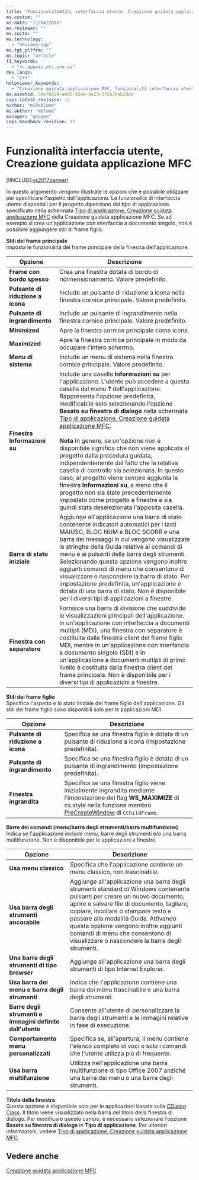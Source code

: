```yaml
---
title: "Funzionalit&#224; interfaccia utente, Creazione guidata applicazione MFC | Microsoft Docs"
ms.custom: ""
ms.date: "11/04/2016"
ms.reviewer: ""
ms.suite: ""
ms.technology: 
  - "devlang-cpp"
ms.tgt_pltfrm: ""
ms.topic: "article"
f1_keywords: 
  - "vc.appwiz.mfc.exe.ui"
dev_langs: 
  - "C++"
helpviewer_keywords: 
  - "Creazione guidata applicazione MFC, funzionalità interfaccia utente"
ms.assetid: 59e7b829-a665-42eb-be23-3f2a36eb2dad
caps.latest.revision: 12
author: "mikeblome"
ms.author: "mblome"
manager: "ghogen"
caps.handback.revision: 12
---
```

# Funzionalit&#224; interfaccia utente, Creazione guidata applicazione MFC
[!INCLUDE[vs2017banner](../../assembler/inline/includes/vs2017banner.md)]

In questo argomento vengono illustrate le opzioni che è possibile utilizzare per specificare l'aspetto dell'applicazione.  Le funzionalità di interfaccia utente disponibili per il progetto dipendono dal tipo di applicazione specificato nella schermata [Tipo di applicazione, Creazione guidata applicazione MFC](../../mfc/reference/application-type-mfc-application-wizard.md) della Creazione guidata applicazione MFC.  Se ad esempio si crea un'applicazione con interfaccia a documento singolo, non è possibile aggiungere stili di frame figlio.  
  
 **Stili del frame principale**  
 Imposta le funzionalità del frame principale della finestra dell'applicazione.  
  
|Opzione|Descrizione|  
|-------------|-----------------|  
|**Frame con bordo spesso**|Crea una finestra dotata di bordo di ridimensionamento.  Valore predefinito.|  
|**Pulsante di riduzione a icona**|Include un pulsante di riduzione a icona nella finestra cornice principale.  Valore predefinito.|  
|**Pulsante di ingrandimento**|Include un pulsante di ingrandimento nella finestra cornice principale.  Valore predefinito.|  
|**Minimized**|Apre la finestra cornice principale come icona.|  
|**Maximized**|Apre la finestra cornice principale in modo da occupare l'intero schermo.|  
|**Menu di sistema**|Include un menu di sistema nella finestra cornice principale.  Valore predefinito.|  
|**Finestra Informazioni su**|Include una casella **Informazioni su** per l'applicazione.  L'utente può accedere a questa casella dal menu **?** dell'applicazione.  Rappresenta l'opzione predefinita, modificabile solo selezionando l'opzione **Basato su finestra di dialogo** nella schermata [Tipo di applicazione, Creazione guidata applicazione MFC](../../mfc/reference/application-type-mfc-application-wizard.md).<br /><br /> **Nota** In genere, se un'opzione non è disponibile significa che non viene applicata al progetto dalla procedura guidata, indipendentemente dal fatto che la relativa casella di controllo sia selezionata.  In questo caso, al progetto viene sempre aggiunta la finestra **Informazioni su**, a meno che il progetto non sia stato precedentemente impostato come progetto a finestre e sia quindi stata deselezionata l'apposita casella.|  
|**Barra di stato iniziale**|Aggiunge all'applicazione una barra di stato  contenente indicatori automatici per i tasti MAIUSC, BLOC NUM e BLOC SCORR e una barra dei messaggi in cui vengono visualizzate le stringhe della Guida relative ai comandi di menu e ai pulsanti della barra degli strumenti.  Selezionando questa opzione vengono inoltre aggiunti comandi di menu che consentono di visualizzare o nascondere la barra di stato.  Per impostazione predefinita, un'applicazione è dotata di una barra di stato.  Non è disponibile per i diversi tipi di applicazioni a finestre.|  
|**Finestra con separatore**|Fornisce una barra di divisione  che suddivide le visualizzazioni principali dell'applicazione.  In un'applicazione con interfaccia a documenti multipli \(MDI\), una finestra con separatore è costituita dalla finestra client del frame figlio MDI, mentre in un'applicazione con interfaccia a documento singolo \(SDI\) e in un'applicazione a documenti multipli di primo livello è costituita dalla finestra client del frame principale.  Non è disponibile per i diversi tipi di applicazioni a finestre.|  
  
 **Stili dei frame figlio**  
 Specifica l'aspetto e lo stato iniziale dei frame figlio dell'applicazione.  Gli stili dei frame figlio sono disponibili solo per le applicazioni MDI.  
  
|Opzione|Descrizione|  
|-------------|-----------------|  
|**Pulsante di riduzione a icona**|Specifica se una finestra figlio è dotata di un pulsante di riduzione a icona \(impostazione predefinita\).|  
|**Pulsante di ingrandimento**|Specifica se una finestra figlio è dotata di un pulsante di ingrandimento \(impostazione predefinita\).|  
|**Finestra ingrandita**|Specifica se una finestra figlio viene inizialmente ingrandita mediante l'impostazione del flag **WS\_MAXIMIZE** di cs.style nella funzione membro [PreCreateWindow](../Topic/CWnd::PreCreateWindow.md) di `CChildFrame`.|  
  
 **Barre dei comandi \(menu\/barra degli strumenti\/barra multifunzione\)**  
 Indica se l'applicazione include menu, barre degli strumenti e\/o una barra multifunzione.  Non è disponibile per le applicazioni a finestre.  
  
|Opzione|Descrizione|  
|-------------|-----------------|  
|**Usa menu classico**|Specifica che l'applicazione contiene un menu classico, non trascinabile.|  
|**Usa barra degli strumenti ancorabile**|Aggiunge all'applicazione una barra degli strumenti standard di Windows  contenente pulsanti per creare un nuovo documento, aprire e salvare file di documento, tagliare, copiare, incollare o stampare testo e passare alla modalità Guida.  Attivando questa opzione vengono inoltre aggiunti comandi di menu che consentono di visualizzare o nascondere la barra degli strumenti.|  
|**Una barra degli strumenti di tipo browser**|Aggiunge all'applicazione una barra degli strumenti di tipo Internet Explorer.|  
|**Usa barra dei menu e barra degli strumenti**|Indica che l'applicazione contiene una barra dei menu trascinabile e una barra degli strumenti.|  
|**Barre degli strumenti e immagini definite dall'utente**|Consente all'utente di personalizzare la barra degli strumenti e le immagini relative in fase di esecuzione.|  
|**Comportamento menu personalizzati**|Specifica se, all'apertura, il menu contiene l'elenco completo di voci o solo i comandi che l'utente utilizza più di frequente.|  
|**Usa barra multifunzione**|Utilizza nell'applicazione una barra multifunzione di tipo Office 2007 anziché una barra dei menu o una barra degli strumenti.|  
  
 **Titolo della finestra**  
 Questa opzione è disponibile solo per le applicazioni basate sulla [CDialog Class](../../mfc/reference/cdialog-class.md). Il titolo viene visualizzato nella barra del titolo della finestra di dialogo.  Per modificare questo campo, è necessario selezionare l'opzione **Basato su finestra di dialogo** in **Tipo di applicazione**.  Per ulteriori informazioni, vedere [Tipo di applicazione, Creazione guidata applicazione MFC](../../mfc/reference/application-type-mfc-application-wizard.md).  
  
## Vedere anche  
 [Creazione guidata applicazione MFC](../../mfc/reference/mfc-application-wizard.md)